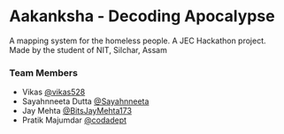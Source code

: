 # Aakanksha - Decoding Apocalypse

A mapping system for the homeless people. A JEC Hackathon project. Made by the student of NIT, Silchar, Assam

### Team Members

- Vikas [@vikas528](https://www.github.com/vikas528)
- Sayahnneeta Dutta [@Sayahnneeta](https://www.github.com/Sayahnneeta)
- Jay Mehta [@BitsJayMehta173](https://www.github.com/BitsJayMehta173)
- Pratik Majumdar [@codadept](https://www.github.com/codadept)
